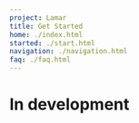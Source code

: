 ```yaml
---
project: Lamar
title: Get Started
home: ./index.html
started: ./start.html
navigation: ./navigation.html
faq: ./faq.html
---
```


# In development